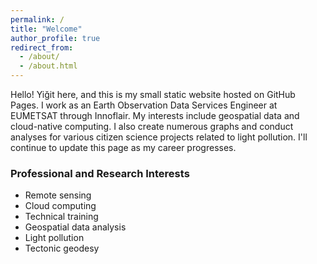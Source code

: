```yaml
---
permalink: /
title: "Welcome"
author_profile: true
redirect_from: 
  - /about/
  - /about.html
---
```


Hello! Yiğit here, and this is my small static website hosted on GitHub Pages. I work as an Earth Observation Data Services Engineer at EUMETSAT through Innoflair. My interests include geospatial data and cloud-native computing. I also create numerous graphs and conduct analyses for various citizen science projects related to light pollution. I'll continue to update this page as my career progresses.

### Professional and Research Interests
* Remote sensing
* Cloud computing
* Technical training
* Geospatial data analysis
* Light pollution
* Tectonic geodesy


